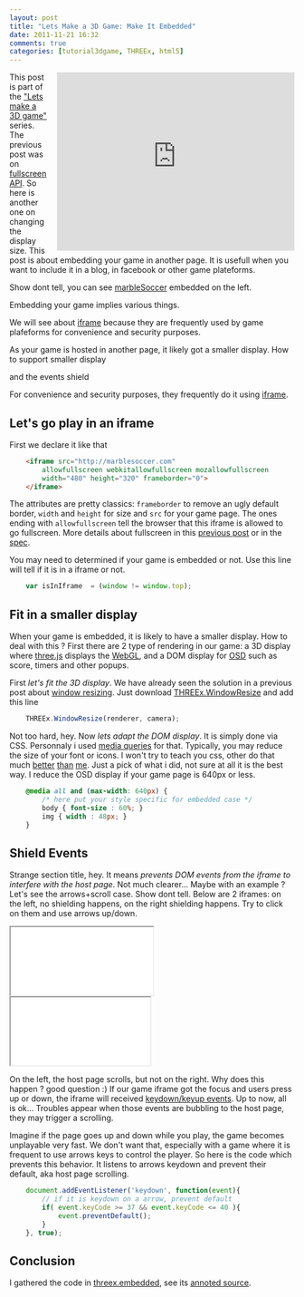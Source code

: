 ```yaml
---
layout: post
title: "Lets Make a 3D Game: Make It Embedded"
date: 2011-11-21 16:32
comments: true
categories: [tutorial3dgame, THREEx, html5]
---
```


<iframe src="http://marblesoccer.com"
	allowfullscreen webkitallowfullscreen mozallowfullscreen
	width="420" height="315" frameborder="0" style="float: right; margin-left: 1em;">
</iframe>

This post is part of the ["Lets make a 3D game"](/blog/categories/tutorial3dgame/) series.
The previous post
was on
[fullscreen API](/blog/2011/11/17/lets-make-a-3d-game-make-it-fullscreen/).
So here is another one on changing the display size.
This post is about embedding your game in another page.
It is usefull when you want to include it in a blog, in facebook or other game plateforms.


Show dont tell, you can see
[marbleSoccer](http://marblesoccer.com)
embedded on the left.

Embedding your game implies various things.

We will see about
[iframe](http://en.wikipedia.org/wiki/HTML_element#Frames)
because they are frequently used by game plafeforms for convenience and security purposes.

As your game is hosted in another page, it likely got a smaller display.
How to support smaller display

and the events shield

For convenience and security purposes, they frequently do it using
[iframe](http://en.wikipedia.org/wiki/HTML_element#Frames).

## Let's go play in an iframe

First we declare it like that

```html
	<iframe src="http://marblesoccer.com"
		allowfullscreen webkitallowfullscreen mozallowfullscreen
		width="480" height="320" frameborder="0">
	</iframe>
```

The attributes are pretty classics: ```frameborder``` to remove an ugly default border,
```width``` and ```height``` for size and ```src``` for your game page.
The ones ending with ```allowfullscreen``` tell the browser that this iframe is
allowed to go fullscreen. More details about fullscreen in this
[previous post](/blog/2011/11/17/lets-make-a-3d-game-make-it-fullscreen/)
or in the [spec](http://dvcs.w3.org/hg/fullscreen/raw-file/tip/Overview.html).

You may need to determined if your game is embedded or not.
Use this line will tell if it is in a iframe or not.

```javascript
	var isInIframe	= (window != window.top);
```

## Fit in a smaller display

When your game is embedded, it is likely to have a smaller display. How to deal
with this ?
First there are 2 type of rendering in our game:
a 3D display where
[three.js](https://github.com/mrdoob/three.js/)
displays the
[WebGL](http://en.wikipedia.org/wiki/WebGL), and
a DOM display for
[OSD](http://en.wikipedia.org/wiki/On-screen_display)
such as score, timers and other popups.

First *let's fit the 3D display*.
We have already seen the solution in a previous post about
[window resizing](/blog/2011/08/30/window-resize-for-your-demos/).
Just download
[THREEx.WindowResize](/data/THREEx/THREEx.WindowResize.js) and add this line

```javascript
	THREEx.WindowResize(renderer, camera);
```

Not too hard, hey. Now *lets adapt the DOM display*. It is simply done via CSS.
Personnaly i used
[media queries](http://www.w3.org/TR/css3-mediaqueries/)
for that. 
Typically, you may reduce the size of your font or icons.
I won't try to teach you css, other do that much
[better](https://developer.mozilla.org/en/CSS/Media_queries)
[than](http://www.html5rocks.com/en/mobile/mobifying.html#toc-mediaqueries)
[me](http://thinkvitamin.com/code/media-queries-width-and-height-video-tutorial/).
Just a pick of what i did, not sure at all it is the best way.
I reduce the OSD display if your game page is 640px or less.

```css
	@media all and (max-width: 640px) {
		/* here put your style specific for embedded case */
		body { font-size : 60%; }
		img { width : 48px; }
	}
```

## Shield Events

Strange section title, hey.
It means *prevents DOM events from the iframe to interfere with the host page*.
Not much clearer...
Maybe with an example ? Let's see the arrows+scroll case.
Show dont tell.
Below are 2 iframes: on the left, no shielding happens, on the right shielding happens.
Try to click on them and use arrows up/down.

<iframe src="/data/THREEx/examples/threex.embedded/noshield-iframe.html" width='50%' height='120px'></iframe>
<iframe src="/data/THREEx/examples/threex.embedded/withshield-iframe.html" width='49%' height='120px'></iframe>

On the left, the host page scrolls, but not on the right.
Why does this happen ? good question :)
If our game iframe got the focus and users press up or down, the iframe will received
[keydown/keyup events](http://www.quirksmode.org/dom/events/keys.html).
Up to now, all is ok...
Troubles appear when those events are bubbling to the host page, they may trigger a scrolling.

Imagine if the page goes up and down while you play, the game becomes unplayable very fast.
We don't want that, especially with a game where it is frequent to use arrows keys to control the player.
So here is the code which prevents this behavior. It listens to arrows keydown and prevent their default, aka host page scrolling.

```javascript
	document.addEventListener('keydown', function(event){
		// if it is keydown on a arrow, prevent default
		if( event.keyCode >= 37 && event.keyCode <= 40 ){
			event.preventDefault();
		}
	}, true);
```

## Conclusion

I gathered the code in [threex.embedded](/data/THREEx/threex.embedded.js),
see its [annoted source](/data/THREEx/docs/threex.embedded.html).



